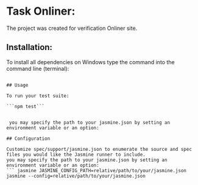 # Task Onliner:

The project was created for verification Onliner site.

## Installation:

To install all dependencies on Windows type the command into the command line (terminal):

```npm ci

## Usage

To run your test suite:

```npm test```


 you may specify the path to your jasmine.json by setting an environment variable or an option:

## Configuration

Customize spec/support/jasmine.json to enumerate the source and spec files you would like the Jasmine runner to include.
you may specify the path to your jasmine.json by setting an environment variable or an option:
``` jasmine JASMINE_CONFIG_PATH=relative/path/to/your/jasmine.json
jasmine --config=relative/path/to/your/jasmine.json
